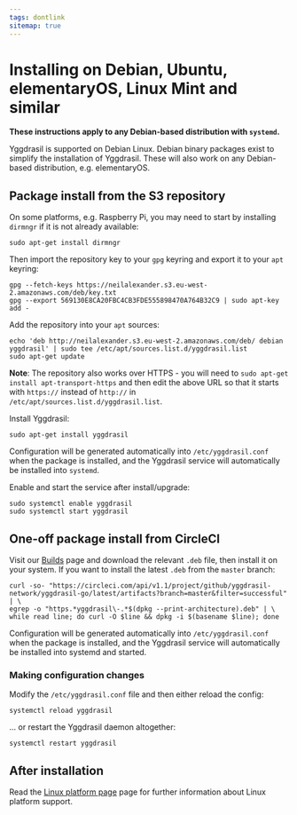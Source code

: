 ```yaml
---
tags: dontlink
sitemap: true
---
```


# Installing on Debian, Ubuntu, elementaryOS, Linux Mint and similar

**These instructions apply to any Debian-based distribution with `systemd`.**

Yggdrasil is supported on Debian Linux. Debian binary packages exist to simplify
the installation of Yggdrasil. These will also work on any Debian-based
distribution, e.g. elementaryOS.

## Package install from the S3 repository

On some platforms, e.g. Raspberry Pi, you may need to start by installing
`dirmngr` if it is not already available:
```
sudo apt-get install dirmngr
```

Then import the repository key to your `gpg` keyring and export it to your
`apt` keyring:
```
gpg --fetch-keys https://neilalexander.s3.eu-west-2.amazonaws.com/deb/key.txt
gpg --export 569130E8CA20FBC4CB3FDE555898470A764B32C9 | sudo apt-key add -
```

Add the repository into your `apt` sources:
```
echo 'deb http://neilalexander.s3.eu-west-2.amazonaws.com/deb/ debian yggdrasil' | sudo tee /etc/apt/sources.list.d/yggdrasil.list
sudo apt-get update
```

**Note**: The repository also works over HTTPS - you will need to `sudo apt-get install apt-transport-https` and then edit the above URL so that it starts with `https://` instead of `http://` in `/etc/apt/sources.list.d/yggdrasil.list`.

Install Yggdrasil:
```
sudo apt-get install yggdrasil
```
Configuration will be generated automatically into `/etc/yggdrasil.conf` when
the package is installed, and the Yggdrasil service will automatically be
installed into `systemd`.

Enable and start the service after install/upgrade:
```
sudo systemctl enable yggdrasil
sudo systemctl start yggdrasil
```

## One-off package install from CircleCI

Visit our [Builds](builds.md) page and download the relevant `.deb` file, then
install it on your system. If you want to install the latest `.deb` from the
`master` branch:
```
curl -so- "https://circleci.com/api/v1.1/project/github/yggdrasil-network/yggdrasil-go/latest/artifacts?branch=master&filter=successful" | \
egrep -o "https.*yggdrasil\-.*$(dpkg --print-architecture).deb" | \
while read line; do curl -O $line && dpkg -i $(basename $line); done
```
Configuration will be generated automatically into `/etc/yggdrasil.conf` when
the package is installed, and the Yggdrasil service will automatically be
installed into systemd and started.

### Making configuration changes

Modify the `/etc/yggdrasil.conf` file and then either reload the config:
```
systemctl reload yggdrasil
```
... or restart the Yggdrasil daemon altogether:
```
systemctl restart yggdrasil
```

## After installation

Read the [Linux platform page](platform-linux.md) page for further
information about Linux platform support.
